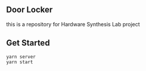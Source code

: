 ## Door Locker

this is a repository for Hardware Synthesis Lab project

## Get Started

```
yarn server
yarn start
```
